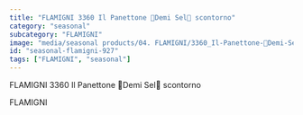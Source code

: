 ```yaml
---
title: "FLAMIGNI 3360 Il Panettone Demi Sel scontorno"
category: "seasonal"
subcategory: "FLAMIGNI"
image: "media/seasonal products/04. FLAMIGNI/3360_Il-Panettone-Demi-Sel_scontorno.jpg"
id: "seasonal-flamigni-927"
tags: ["FLAMIGNI", "seasonal"]
---
```


FLAMIGNI 3360 Il Panettone Demi Sel scontorno

FLAMIGNI
